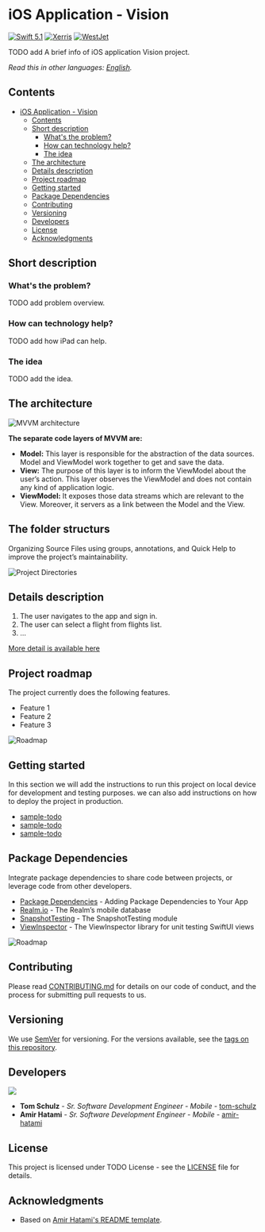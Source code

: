 # iOS Application - Vision

[![Swift 5.1](./docs/images/swift5-1.svg)](https://www.swift.org/) [![Xerris](./docs/images/xerris.svg)](https://www.xerris.com/) [![WestJet](./docs/images/westjet.svg)](https://www.westjet.com/en-ca)

TODO add A brief info of iOS application Vision project.

_Read this in other languages: [English](README.md)._

## Contents

- [iOS Application - Vision](#ios-application---vision)
  - [Contents](#contents)
  - [Short description](#short-description)
    - [What's the problem?](#whats-the-problem)
    - [How can technology help?](#how-can-technology-help)
    - [The idea](#the-idea)
  - [The architecture](#the-architecture)
  - [Details description](#details-description)
  - [Project roadmap](#project-roadmap)
  - [Getting started](#getting-started)
  - [Package Dependencies](#package-dependencies)
  - [Contributing](#contributing)
  - [Versioning](#versioning)
  - [Developers](#developers)
  - [License](#license)
  - [Acknowledgments](#acknowledgments)

## Short description

### What's the problem?

TODO add problem overview.

### How can technology help?

TODO add how iPad can help.

### The idea

TODO add the idea.

## The architecture

![MVVM architecture](./docs/images/MVVM-Architecture-For-iOS.jpg)

**The separate code layers of MVVM are:**
- **Model:** This layer is responsible for the abstraction of the data sources. Model and ViewModel work together to get and save the data.
- **View:** The purpose of this layer is to inform the ViewModel about the user’s action. This layer observes the ViewModel and does not contain any kind of application logic.
- **ViewModel:** It exposes those data streams which are relevant to the View. Moreover, it servers as a link between the Model and the View.

## The folder structurs

Organizing Source Files using groups, annotations, and Quick Help to improve the project’s maintainability.

![Project Directories](./docs/images/VisionDirectories.png)

## Details description

1. The user navigates to the app and sign in.
2. The user can select a flight from flights list.
3. ...

[More detail is available here](./docs/DESCRIPTION.md)

## Project roadmap

The project currently does the following features.

- Feature 1
- Feature 2
- Feature 3

![Roadmap](./docs/images/RoadMap.png)

## Getting started

In this section we will add the instructions to run this project on local device for development and testing purposes. we can also add instructions on how to deploy the project in production.

- [sample-todo](./docs/)
- [sample-todo](./docs/)
- [sample-todo](./docs/)

## Package Dependencies

Integrate package dependencies to share code between projects, or leverage code from other developers.

- [Package Dependencies](https://developer.apple.com/documentation/swift_packages/adding_package_dependencies_to_your_app) - Adding Package Dependencies to Your App
- [Realm.io](https://realm.io) - The Realm’s mobile database
- [SnapshotTesting](https://github.com/pointfreeco/swift-snapshot-testing) - The SnapshotTesting module
- [ViewInspector](https://github.com/nalexn/ViewInspector) - The ViewInspector library for unit testing SwiftUI views

![Roadmap](./docs/images/SnapshotTestingProcess.png)

## Contributing

Please read [CONTRIBUTING.md](./docs/CONTRIBUTING.md) for details on our code of conduct, and the process for submitting pull requests to us.

## Versioning

We use [SemVer](http://semver.org/) for versioning. For the versions available, see the [tags on this repository](./README.md).

## Developers

<a href="./docs/developers.md">
  <img src="./docs/images/developers.png" />
</a>

- **Tom Schulz** - _Sr. Software Development Engineer - Mobile_ - [tom-schulz](https://www.linkedin.com/in/tom-schulz-2158229/)
- **Amir Hatami** - _Sr. Software Development Engineer - Mobile_ - [amir-hatami](https://www.linkedin.com/in/amir-hatami-174aba57/)

## License

This project is licensed under TODO License - see the [LICENSE](./docs/LICENSE.md) file for details.

## Acknowledgments

- Based on [Amir Hatami's README template](https://github.com/amhatami).

